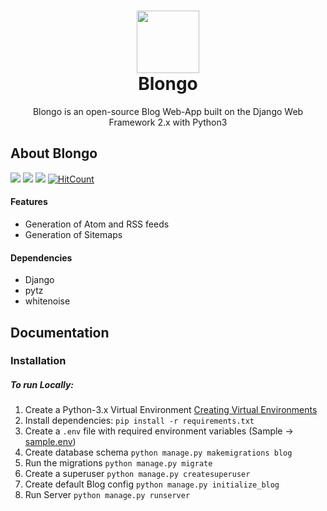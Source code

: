

<h1 align="center">
    <img width="100" src="https://repository-images.githubusercontent.com/229792945/c370bd80-267b-11ea-8dd0-eb1f97aa6e4f">
    <br>
    Blongo
</h1>

<p align=center>Blongo is an open-source Blog Web-App built on the Django Web Framework 2.x with Python3</p>

## About Blongo

[![](https://img.shields.io/badge/license-MIT-blue.svg)](https://opensource.org/licenses/MIT)
[![](https://img.shields.io/github/contributors/adityhere/Blongo.svg)](https://github.com/adityhere/Blongo/graphs/contributors)
![](https://img.shields.io/badge/python-3.5%20%7C%203.6%20%7C%203.7-blue.svg)
[![HitCount](http://hits.dwyl.com/adityatelange/Blongo.svg)](http://hits.dwyl.com/adityatelange/Blongo)

#### Features
* Generation of Atom and RSS feeds
* Generation of Sitemaps

#### Dependencies
* Django
* pytz
* whitenoise

## Documentation

### Installation

##### To run Locally:
 1. Create a Python-3.x Virtual Environment [Creating Virtual Environments](https://docs.python.org/3/tutorial/venv.html#creating-virtual-environments)
 2. Install dependencies:
    `pip install -r requirements.txt`
 3. Create a `.env` file with required environment variables (Sample -> [sample.env](sample.env))
 4. Create database schema
    `python manage.py makemigrations blog`
 5. Run the migrations
    `python manage.py migrate`
 6. Create a superuser
    `python manage.py createsuperuser`
 7. Create default Blog config 
    `python manage.py initialize_blog`
 8. Run Server
    `python manage.py runserver`
